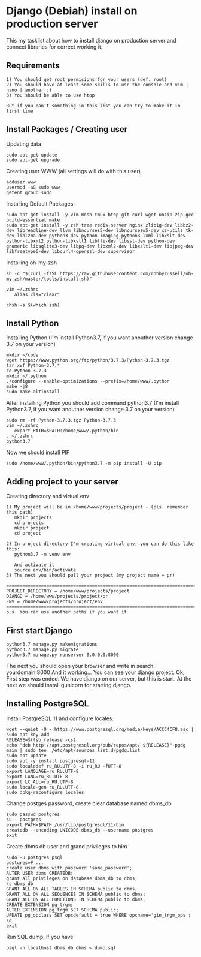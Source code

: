 # Django (Debiah) install on production server
This my tasklist about how to install django on production server and connect libraries for correct working it.

## Requirements

```
1) You should get root permisions for your users (def. root)
2) You should have at least some skills to use the console and vim | nano | another :)
3) You should be able to use htop

But if you can't something in this list you can try to make it in first time
```

## Install Packages / Creating user

Updating data

```
sudo apt-get update
sudo apt-get upgrade
```

Creating user WWW (all settings will do with this user)

```
adduser www
usermod -aG sudo www
getent group sudo
```

Installing Default Packages

```
sudo apt-get install -y vim mosh tmux htop git curl wget unzip zip gcc build-essential make
sudo apt-get install -y zsh tree redis-server nginx zlib1g-dev libbz2-dev libreadline-dev llvm libncurses5-dev libncursesw5-dev xz-utils tk-dev liblzma-dev python3-dev python-imaging python3-lxml libxslt-dev python-libxml2 python-libxslt1 libffi-dev libssl-dev python-dev gnumeric libsqlite3-dev libpq-dev libxml2-dev libxslt1-dev libjpeg-dev libfreetype6-dev libcurl4-openssl-dev supervisor
```

Installing oh-my-zsh

```
sh -c "$(curl -fsSL https://raw.githubusercontent.com/robbyrussell/oh-my-zsh/master/tools/install.sh)"

vim ~/.zshrc
   alias cls="clear"
   
chsh -s $(which zsh) 
```

## Install Python
Installing Python (I'm install Python3.7, if you want anouther version change 3.7 on your version)

```
mkdir ~/code
wget https://www.python.org/ftp/python/3.7.3/Python-3.7.3.tgz
tar xvf Python-3.7.*
cd Python-3.7.3 
mkdir ~/.python
./configure --enable-optimizations --prefix=/home/www/.python
make -j8
sudo make altinstall
```

After installing Python you should add command python3.7 (I'm install Python3.7, if you want anouther version change 3.7 on your version)

```
sudo rm -rf Python-3.7.3.tgz Python-3.7.3 
vim ~/.zshrc
   export PATH=$PATH:/home/www/.python/bin
. ~/.zshrc
python3.7
```

Now we should install PIP

```
sudo /home/www/.python/bin/python3.7 -m pip install -U pip
```

## Adding project to your server

Creating directory and virtual env
```
1) My project will be in /home/www/projects/project - (pls. remember this path)
   mkdir projects
   cd projects
   mkdir project
   cd project

2) In project directory I'm creating virtual env, you can do this like this:
   python3.7 -m venv env
    
   And activate it
   source env/bin/activate
3) The next you should pull your project (my project name = pr)

============================================================================================
PROJECT_DIRECTORY = /home/www/projects/project
DJANGO = /home/www/projects/project/pr
ENV = /home/www/projects/project/env
============================================================================================
p.s. You can use another paths if you want it
```


## First start Django

```
python3.7 manage.py makemigrations
python3.7 manage.py migrate
python3.7 manage.py runserver 0.0.0.0:8000
```

The next you should open your browser and write in search: yourdomain:8000
And it working... You can see your django project.
Ok, First step was ended. We have django on our server, but this is start.
At the next we should install gunicorn for starting django.



## Installing PostgreSQL

Install PostgreSQL 11 and configure locales.

```
wget --quiet -O - https://www.postgresql.org/media/keys/ACCC4CF8.asc | sudo apt-key add -
RELEASE=$(lsb_release -cs)
echo "deb http://apt.postgresql.org/pub/repos/apt/ ${RELEASE}"-pgdg main | sudo tee  /etc/apt/sources.list.d/pgdg.list
sudo apt update
sudo apt -y install postgresql-11
sudo localedef ru_RU.UTF-8 -i ru_RU -fUTF-8 
export LANGUAGE=ru_RU.UTF-8
export LANG=ru_RU.UTF-8
export LC_ALL=ru_RU.UTF-8
sudo locale-gen ru_RU.UTF-8
sudo dpkg-reconfigure locales
```

Change postges password, create clear database named dbms_db

```
sudo passwd postgres
su - postgres
export PATH=$PATH:/usr/lib/postgresql/11/bin
createdb --encoding UNICODE dbms_db --username postgres
exit
```

Create dbms db user and grand privileges to him
```
sudo -u postgres psql
postgres=# ...
create user dbms with password 'some_password';
ALTER USER dbms CREATEDB;
grant all privileges on database dbms_db to dbms;
\c dbms_db
GRANT ALL ON ALL TABLES IN SCHEMA public to dbms;
GRANT ALL ON ALL SEQUENCES IN SCHEMA public to dbms;
GRANT ALL ON ALL FUNCTIONS IN SCHEMA public to dbms;
CREATE EXTENSION pg_trgm;
ALTER EXTENSION pg_trgm SET SCHEMA public;
UPDATE pg_opclass SET opcdefault = true WHERE opcname='gin_trgm_ops';
\q
exit
```

Run SQL dump, if you have
```
psql -h localhost dbms_db dbms < dump.sql
```
